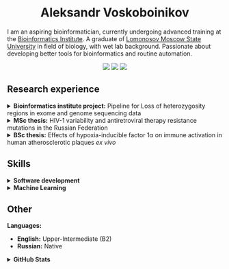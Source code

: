 <h1 align="center">Aleksandr Voskoboinikov</h1>


<p>
I am an aspiring bioinformatician, currently undergoing advanced training at the <a href="https://bioinf.me/en">Bioinformatics Institute</a>. A graduate of <a href="https://msu.ru/en/">Lomonosov Moscow State University</a> in field of biology, with wet lab background. Passionate about developing better tools for bioinformatics and routine automation.
</p>


 <div align="center">
       <picture>
          <img src="https://img.shields.io/badge/python-3670A0?style=for-the-badge&logo=python&logoColor=white" />
        </picture>
        <picture>
            <img src="https://img.shields.io/badge/r-%23276DC3.svg?style=for-the-badge&logo=r&logoColor=white" />
        </picture>
        <picture >
            <img src="https://img.shields.io/badge/Linux-FCC624?style=for-the-badge&logo=linux&logoColor=black" />
        </picture>
 </div>


<h2>Research experience</h2>
<details>
  <summary><b>Bioinformatics institute project:</b> Pipeline for Loss of heterozygosity regions in exome and genome sequencing data</summary>
<p>

Currently our team developing pipeline for loss of heterozygosity detection [HaploGone](https://github.com/wwoskie/HaploGone)
</p>

</details>
<details>
  <summary><b>MSc thesis:</b> HIV-1 variability and antiretroviral therapy resistance mutations in the Russian Federation</summary>
<p>
  
Assisted in development of novel test system for HIV-1 detection. Performed Sanger sequencing and antiretroveral drug resistance prediction with  `SierraPy` and  `sierra-local` tools
</p>
</details>
<details>
  <summary><b>BSc thesis:</b> Effects of hypoxia-inducible factor 1α on immune activation in human atherosclerotic plaques <i>ex vivo</i></summary>
<p>

Investigated cytotoxicity of PX-478 (HIF-1α inhibitor) and CoCl2 (HIF-1α activator) and their effect on immunoactivation in human *ex-vivo* atherosclerotic plaques. Extracted peripheral blood mononuclear cells (PBMC). Performed PBMC and explant short-term hypoxic cultivation.

</p>
</details>

<h2>Skills</h2>

<details>
  <summary><b>Software development</b></summary>
  <p>
    <ul>
      <li><b>Python:</b> numpy, pandas, seaborn, matplotlib, plotly, sklearn, folium, geopandas, django basics</li>
      <li><b>R</b> basics: ggplot2, ggtree</li>
      <li><b>Other:</b> <b>git</b> + GitHub, Docker basics, Markdown, LaTeX, HTML + CSS basics</li>
      <li><b>Tools:</b> VS-code, Jupyter, RStudio, Overleaf</li>
    </ul>
  </p>
</details>
<details>
  <summary><b>Machine Learning</b></summary>
  <br>
  <p>Classic ML models (KNN, Kmeans, decision trees, random forest, ensembles) and basic ML concepts</p>
</details>

<h2>Other</h2>
  <b>Languages:</b>
  <p>
   <ul>
    <li><b>English:</b> Upper-Intermediate (B2)</li>
    <li><b>Russian:</b> Native</li>
   </ul>
  </p>
  
  <details>
  <summary><b>GitHub Stats</b></summary>

  <p align="center">
  <picture>
    <source
      srcset="https://github-readme-stats.vercel.app/api?username=wwoskie&show_icons=true&theme=tokyonight&card_width=550px"
      media="(prefers-color-scheme: dark)"
    />
    <source
      srcset="https://github-readme-stats.vercel.app/api?username=wwoskie&show_icons=true&card_width=550px"
      media="(prefers-color-scheme: light), (prefers-color-scheme: no-preference)"
    />
    <img src="https://github-readme-stats.vercel.app/api?username=wwoskie&show_icons=true&card_width=550px" />
  </picture>
</p>

<p align="center">
  <picture >
      <source media="(prefers-color-scheme: dark)" srcset="https://streak-stats.demolab.com?user=wwoskie&theme=tokyonight&card_width=550px" />
      <img src="https://streak-stats.demolab.com?user=wwoskie&theme=default&card_width=550px" />
  </picture>
</p>
</details>






